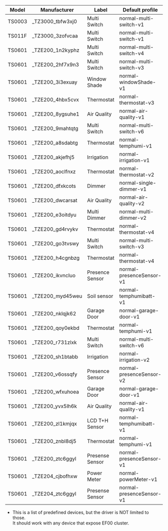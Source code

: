 | Model  | Manufacturer      | Label           | Default profile          |
| ------ | ----------------- | --------------- | ------------------------ |
| TS0003 | \_TZ3000_tbfw3xj0 | Multi Switch    | normal-multi-switch-v1   |
| TS011F | \_TZ3000_3zofvcaa | Multi Switch    | normal-multi-switch-v1   |
| TS0601 | \_TZE200_1n2kyphz | Multi Switch    | normal-multi-switch-v4   |
| TS0601 | \_TZE200_2hf7x9n3 | Multi Switch    | normal-multi-switch-v3   |
| TS0601 | \_TZE200_3i3exuay | Window Shade    | normal-windowShade-v1    |
| TS0601 | \_TZE200_4hbx5cvx | Thermostat      | normal-thermostat-v3     |
| TS0601 | \_TZE200_8ygsuhe1 | Air Quality     | normal-air-quality-v1    |
| TS0601 | \_TZE200_9mahtqtg | Multi Switch    | normal-multi-switch-v6   |
| TS0601 | \_TZE200_a8sdabtg | Thermostat      | normal-temphumi-v1       |
| TS0601 | \_TZE200_akjefhj5 | Irrigation      | normal-irrigation-v1     |
| TS0601 | \_TZE200_aoclfnxz | Thermostat      | normal-thermostat-v2     |
| TS0601 | \_TZE200_dfxkcots | Dimmer          | normal-single-dimmer-v1  |
| TS0601 | \_TZE200_dwcarsat | Air Quality     | normal-air-quality-v2    |
| TS0601 | \_TZE200_e3oitdyu | Multi Dimmer    | normal-multi-dimmer-v2   |
| TS0601 | \_TZE200_gd4rvykv | Thermostat      | normal-thermostat-v4     |
| TS0601 | \_TZE200_go3tvswy | Multi Switch    | normal-multi-switch-v3   |
| TS0601 | \_TZE200_h4cgnbzg | Thermostat      | normal-thermostat-v4     |
| TS0601 | \_TZE200_ikvncluo | Presence Sensor | normal-presenceSensor-v1 |
| TS0601 | \_TZE200_myd45weu | Soil sensor     | normal-temphumibatt-v1   |
| TS0601 | \_TZE200_nklqjk62 | Garage Door     | normal-garage-door-v1    |
| TS0601 | \_TZE200_qoy0ekbd | Thermostat      | normal-temphumi-v1       |
| TS0601 | \_TZE200_r731zlxk | Multi Switch    | normal-multi-switch-v6   |
| TS0601 | \_TZE200_sh1btabb | Irrigation      | normal-irrigation-v2     |
| TS0601 | \_TZE200_v6ossqfy | Presence Sensor | normal-presenceSensor-v2 |
| TS0601 | \_TZE200_wfxuhoea | Garage Door     | normal-garage-door-v1    |
| TS0601 | \_TZE200_yvx5lh6k | Air Quality     | normal-air-quality-v1    |
| TS0601 | \_TZE200_zl1kmjqx | LCD T+H Sensor  | normal-temphumibatt-v1   |
| TS0601 | \_TZE200_znbl8dj5 | Thermostat      | normal-temphumi-v1       |
| TS0601 | \_TZE200_ztc6ggyl | Presense Sensor | normal-presenceSensor-v1 |
| TS0601 | \_TZE204_cjbofhxw | Power Meter     | normal-powerMeter-v1     |
| TS0601 | \_TZE204_ztc6ggyl | Presense Sensor | normal-presenceSensor-v1 |

- This is a list of predefined devices, but the driver is NOT limited to those.<br />It should work with any device that expose EF00 cluster.
